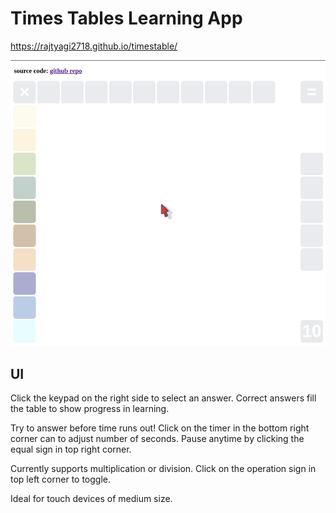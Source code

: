 # Times Tables Learning App
https://rajtyagi2718.github.io/timestable/

![alt text](https://github.com/rajtyagi2718/timestable/blob/master/demo/demo0.gif)

## UI
Click the keypad on the right side to select an answer. Correct answers fill the table to show progress in learning.

Try to answer before time runs out! Click on the timer in the bottom right corner can to adjust number of seconds. Pause anytime by clicking the equal sign in top right corner. 

Currently supports multiplication or division. Click on the operation sign in top left corner to toggle.

Ideal for touch devices of medium size.
